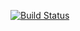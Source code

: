 [![Build Status](https://travis-ci.org/Gpzim98/ireland-immigration-monitor-api.svg?branch=master)](https://travis-ci.org/Gpzim98/ireland-immigration-monitor-api)

